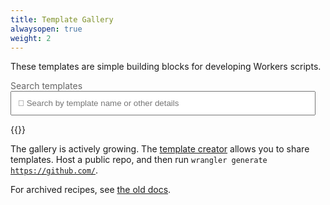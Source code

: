 ```yaml
---
title: Template Gallery
alwaysopen: true
weight: 2
---
```


<p>These templates are simple building blocks for developing Workers scripts.</p>

<div style="display: flex">
  <div style="flex: 2; margin-right: 16px;">
    <label style="font-weight: normal; color: #666;">Search templates</label>
    <input id="search" placeholder="🔎 Search by template name or other details" style="padding: 10px; width: 100%"></input>
  </div>
</div>

<div id="empty" style="display: none; margin-top: 20px;">
<p>No results were found for your search. Try adjusting your search.</p>
</div>

{{<gallery>}}

The gallery is actively growing. The <a href="https://github.com/victoriabernard92/workers-template-creator">template creator</a> allows you to share templates. Host a public repo, and then run <code>wrangler generate https://github.com/<your-repo></code>.

For archived recipes, see <a href="https://developers.cloudflare.com/workers/recipes/">the old docs</a>.

</div>

<script src="https://unpkg.com/lunr/lunr.js"></script>
<script src="https://cdnjs.cloudflare.com/ajax/libs/lodash.js/4.17.15/lodash.min.js" integrity="sha256-VeNaFBVDhoX3H+gJ37DpT/nTuZTdjYro9yBruHjVmoQ=" crossorigin="anonymous"></script>
<link rel="stylesheet" href="https://cdn.jsdelivr.net/npm/choices.js/public/assets/styles/choices.min.css">
<script src="https://cdn.jsdelivr.net/npm/choices.js/public/assets/scripts/choices.min.js"></script>
<script src="/js/templates.js"></script>
